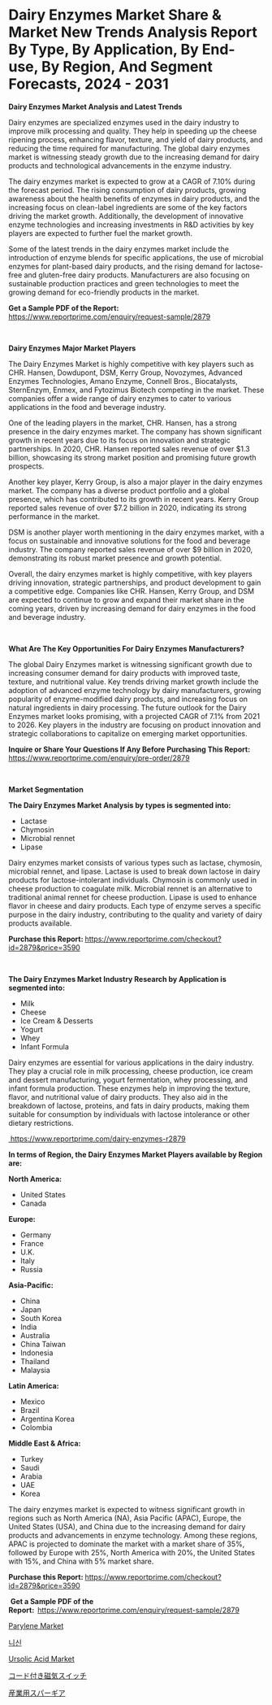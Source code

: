 <p><h1>Dairy Enzymes Market Share & Market New Trends Analysis Report By Type, By Application, By End-use, By Region, And Segment Forecasts, 2024 - 2031</h1></p><p><strong>Dairy Enzymes Market Analysis and Latest Trends</strong></p>
<p><p>Dairy enzymes are specialized enzymes used in the dairy industry to improve milk processing and quality. They help in speeding up the cheese ripening process, enhancing flavor, texture, and yield of dairy products, and reducing the time required for manufacturing. The global dairy enzymes market is witnessing steady growth due to the increasing demand for dairy products and technological advancements in the enzyme industry.</p><p>The dairy enzymes market is expected to grow at a CAGR of 7.10% during the forecast period. The rising consumption of dairy products, growing awareness about the health benefits of enzymes in dairy products, and the increasing focus on clean-label ingredients are some of the key factors driving the market growth. Additionally, the development of innovative enzyme technologies and increasing investments in R&D activities by key players are expected to further fuel the market growth.</p><p>Some of the latest trends in the dairy enzymes market include the introduction of enzyme blends for specific applications, the use of microbial enzymes for plant-based dairy products, and the rising demand for lactose-free and gluten-free dairy products. Manufacturers are also focusing on sustainable production practices and green technologies to meet the growing demand for eco-friendly products in the market.</p></p>
<p><strong>Get a Sample PDF of the Report:&nbsp;</strong> <a href="https://www.reportprime.com/enquiry/request-sample/2879">https://www.reportprime.com/enquiry/request-sample/2879</a></p>
<p>&nbsp;</p>
<p><strong>Dairy Enzymes Major Market Players</strong></p>
<p><p>The Dairy Enzymes Market is highly competitive with key players such as CHR. Hansen, Dowdupont, DSM, Kerry Group, Novozymes, Advanced Enzymes Technologies, Amano Enzyme, Connell Bros., Biocatalysts, SternEnzym, Enmex, and Fytozimus Biotech competing in the market. These companies offer a wide range of dairy enzymes to cater to various applications in the food and beverage industry.</p><p>One of the leading players in the market, CHR. Hansen, has a strong presence in the dairy enzymes market. The company has shown significant growth in recent years due to its focus on innovation and strategic partnerships. In 2020, CHR. Hansen reported sales revenue of over $1.3 billion, showcasing its strong market position and promising future growth prospects.</p><p>Another key player, Kerry Group, is also a major player in the dairy enzymes market. The company has a diverse product portfolio and a global presence, which has contributed to its growth in recent years. Kerry Group reported sales revenue of over $7.2 billion in 2020, indicating its strong performance in the market.</p><p>DSM is another player worth mentioning in the dairy enzymes market, with a focus on sustainable and innovative solutions for the food and beverage industry. The company reported sales revenue of over $9 billion in 2020, demonstrating its robust market presence and growth potential.</p><p>Overall, the dairy enzymes market is highly competitive, with key players driving innovation, strategic partnerships, and product development to gain a competitive edge. Companies like CHR. Hansen, Kerry Group, and DSM are expected to continue to grow and expand their market share in the coming years, driven by increasing demand for dairy enzymes in the food and beverage industry.</p></p>
<p>&nbsp;</p>
<p><strong>What Are The Key Opportunities For Dairy Enzymes Manufacturers?</strong></p>
<p><p>The global Dairy Enzymes market is witnessing significant growth due to increasing consumer demand for dairy products with improved taste, texture, and nutritional value. Key trends driving market growth include the adoption of advanced enzyme technology by dairy manufacturers, growing popularity of enzyme-modified dairy products, and increasing focus on natural ingredients in dairy processing. The future outlook for the Dairy Enzymes market looks promising, with a projected CAGR of 7.1% from 2021 to 2026. Key players in the industry are focusing on product innovation and strategic collaborations to capitalize on emerging market opportunities.</p></p>
<p><strong>Inquire or Share Your Questions If Any Before Purchasing This Report:</strong> <a href="https://www.reportprime.com/enquiry/pre-order/2879">https://www.reportprime.com/enquiry/pre-order/2879</a></p>
<p>&nbsp;</p>
<p><strong>Market Segmentation</strong></p>
<p><strong>The Dairy Enzymes Market Analysis by types is segmented into:</strong></p>
<p><ul><li>Lactase</li><li>Chymosin</li><li>Microbial rennet</li><li>Lipase</li></ul></p>
<p><p>Dairy enzymes market consists of various types such as lactase, chymosin, microbial rennet, and lipase. Lactase is used to break down lactose in dairy products for lactose-intolerant individuals. Chymosin is commonly used in cheese production to coagulate milk. Microbial rennet is an alternative to traditional animal rennet for cheese production. Lipase is used to enhance flavor in cheese and dairy products. Each type of enzyme serves a specific purpose in the dairy industry, contributing to the quality and variety of dairy products available.</p></p>
<p><strong>Purchase this Report:&nbsp;</strong><a href="https://www.reportprime.com/checkout?id=2879&price=3590">https://www.reportprime.com/checkout?id=2879&price=3590</a></p>
<p>&nbsp;</p>
<p><strong>The Dairy Enzymes Market Industry Research by Application is segmented into:</strong></p>
<p><ul><li>Milk</li><li>Cheese</li><li>Ice Cream & Desserts</li><li>Yogurt</li><li>Whey</li><li>Infant Formula</li></ul></p>
<p><p>Dairy enzymes are essential for various applications in the dairy industry. They play a crucial role in milk processing, cheese production, ice cream and dessert manufacturing, yogurt fermentation, whey processing, and infant formula production. These enzymes help in improving the texture, flavor, and nutritional value of dairy products. They also aid in the breakdown of lactose, proteins, and fats in dairy products, making them suitable for consumption by individuals with lactose intolerance or other dietary restrictions.</p></p>
<p><a href="https://www.reportprime.com/dairy-enzymes-r2879">&nbsp;https://www.reportprime.com/dairy-enzymes-r2879</a></p>
<p><strong>In terms of Region, the Dairy Enzymes Market Players available by Region are:</strong></p>
<p>
    <p> <strong> North America: </strong>
        <ul>
            <li>United States</li>
            <li>Canada</li>
        </ul>
        </p> 
    <p> <strong> Europe: </strong>
        <ul>
            <li>Germany</li>
            <li>France</li>
            <li>U.K.</li>
            <li>Italy</li>
            <li>Russia</li>
        </ul>
        </p> 
    <p> <strong> Asia-Pacific: </strong>
        <ul>
            <li>China</li>
            <li>Japan</li>
            <li>South Korea</li>
            <li>India</li>
            <li>Australia</li>
            <li>China Taiwan</li>
            <li>Indonesia</li>
            <li>Thailand</li>
            <li>Malaysia</li>
        </ul>
        </p> 
    <p> <strong> Latin America: </strong>
        <ul>
            <li>Mexico</li>
            <li>Brazil</li>
            <li>Argentina Korea</li>
            <li>Colombia</li>
        </ul>
        </p> 
    <p> <strong> Middle East & Africa: </strong>
        <ul>
            <li>Turkey</li>
            <li>Saudi</li>
            <li>Arabia</li>
            <li>UAE</li>
            <li>Korea</li>
        </ul>
    </p>
    </p>
<p><p>The dairy enzymes market is expected to witness significant growth in regions such as North America (NA), Asia Pacific (APAC), Europe, the United States (USA), and China due to the increasing demand for dairy products and advancements in enzyme technology. Among these regions, APAC is projected to dominate the market with a market share of 35%, followed by Europe with 25%, North America with 20%, the United States with 15%, and China with 5% market share.</p></p>
<p><strong>Purchase this Report: </strong><a href="https://www.reportprime.com/checkout?id=2879&price=3590">https://www.reportprime.com/checkout?id=2879&price=3590</a></p>
<p>&nbsp;<strong>Get a Sample PDF of the Report:&nbsp;&nbsp;</strong><a href="https://www.reportprime.com/enquiry/request-sample/2879">https://www.reportprime.com/enquiry/request-sample/2879</a></p>
<p><strong></strong></p>
<p><p><a href="https://github.com/seekum/Market-Research-Report-List-2/blob/main/parylene-market.md">Parylene Market</a></p><p><a href="https://github.com/durgin521/Market-Research-Report-List-1/blob/main/314354067324.md">니신</a></p><p><a href="https://github.com/nancykennedykellievqfqt2/Market-Research-Report-List-2/blob/main/ursolic-acid-market.md">Ursolic Acid Market</a></p><p><a href="https://github.com/JerelSchulit20231/Market-Research-Report-List-1/blob/main/456532469812.md">コード付き磁気スイッチ</a></p><p><a href="https://github.com/NovaStamm2023/Market-Research-Report-List-1/blob/main/851652269811.md">産業用スパーギア</a></p></p>
